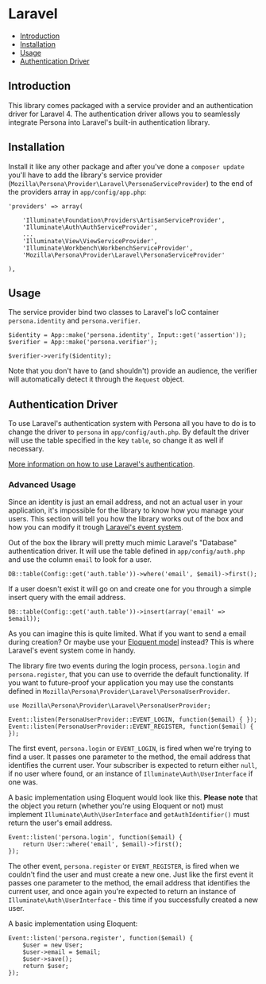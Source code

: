 # Laravel

- [Introduction](#introduction)
- [Installation](#installation)
- [Usage](#usage)
- [Authentication Driver](#authentication)

<a name="introduction"></a>
## Introduction

This library comes packaged with a service provider and an authentication driver for Laravel 4. The authentication driver allows you to seamlessly integrate Persona into Laravel's built-in authentication library.

<a name="installation"></a>
## Installation

Install it like any other package and after you've done a `composer update` you'll have to add the library's service provider (`Mozilla\Persona\Provider\Laravel\PersonaServiceProvider`) to the end of the providers array in `app/config/app.php`:

    'providers' => array(

        'Illuminate\Foundation\Providers\ArtisanServiceProvider',
        'Illuminate\Auth\AuthServiceProvider',
        ...
        'Illuminate\View\ViewServiceProvider',
        'Illuminate\Workbench\WorkbenchServiceProvider',
        'Mozilla\Persona\Provider\Laravel\PersonaServiceProvider'

    ),

<a name="usage"></a>
## Usage

The service provider bind two classes to Laravel's IoC container `persona.identity` and `persona.verifier`.

    $identity = App::make('persona.identity', Input::get('assertion'));
    $verifier = App::make('persona.verifier');

    $verifier->verify($identity);

Note that you don't have to (and shouldn't) provide an audience, the verifier will automatically detect it through the `Request` object.

<a name="authentication"></a>
## Authentication Driver
To use Laravel's authentication system with Persona all you have to do is to change the driver to `persona` in `app/config/auth.php`. By default the driver will use the table specified in the key `table`, so change it as well if necessary.

[More information on how to use Laravel's authentication](http://laravel.com/docs/security#authenticating-users).

### Advanced Usage
Since an identity is just an email address, and not an actual user in your application, it's impossible for the library to know how you manage your users. This section will tell you how the library works out of the box and how you can modify it trough [Laravel's event system](http://laravel.com/docs/events).

Out of the box the library will pretty much mimic Laravel's "Database" authentication driver. It will use the table defined in `app/config/auth.php` and use the column `email` to look for a user.

    DB::table(Config::get('auth.table'))->where('email', $email)->first();

If a user doesn't exist it will go on and create one for you through a simple insert query with the email address.

    DB::table(Config::get('auth.table'))->insert(array('email' => $email));

As you can imagine this is quite limited. What if you want to send a email during creation? Or maybe use your [Eloquent model](http://laravel.com/docs/eloquent) instead? This is where Laravel's event system come in handy.

The library fire two events during the login process, `persona.login` and `persona.register`, that you can use to override the default functionality. If you want to future-proof your application you may use the constants defined in `Mozilla\Persona\Provider\Laravel\PersonaUserProvider`.

    use Mozilla\Persona\Provider\Laravel\PersonaUserProvider;

    Event::listen(PersonaUserProvider::EVENT_LOGIN, function($email) { });
    Event::listen(PersonaUserProvider::EVENT_REGISTER, function($email) { });

The first event, `persona.login` or `EVENT_LOGIN`, is fired when we're trying to find a user. It passes one parameter to the method, the email address that identifies the current user. Your subscriber is expected to return either `null`, if no user where found, or an instance of `Illuminate\Auth\UserInterface` if one was.

A basic implementation using Eloquent would look like this. **Please note** that the object you return (whether you're using Eloquent or not) must implement `Illuminate\Auth\UserInterface`  and `getAuthIdentifier()` must return the user's email address.

    Event::listen('persona.login', function($email) {
        return User::where('email', $email)->first();
    });

The other event, `persona.register` or `EVENT_REGISTER`, is fired when we couldn't find the user and must create a new one. Just like the first event it passes one parameter to the method, the email address that identifies the current user, and once again you're expected to return an instance of `Illuminate\Auth\UserInterface` - this time if you successfully created a new user.

A basic implementation using Eloquent:

    Event::listen('persona.register', function($email) {
        $user = new User;
        $user->email = $email;
        $user->save();
        return $user;
    });

